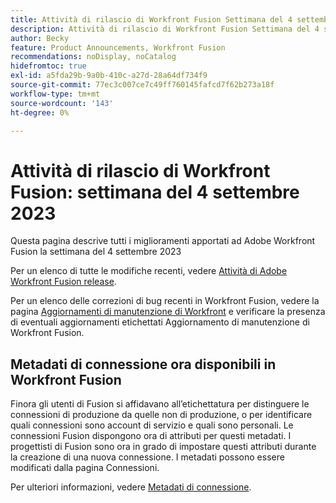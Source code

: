```yaml
---
title: Attività di rilascio di Workfront Fusion Settimana del 4 settembre 2023
description: Attività di rilascio di Workfront Fusion Settimana del 4 settembre 2023
author: Becky
feature: Product Announcements, Workfront Fusion
recommendations: noDisplay, noCatalog
hidefromtoc: true
exl-id: a5fda29b-9a0b-410c-a27d-28a64df734f9
source-git-commit: 77ec3c007ce7c49ff760145fafcd7f62b273a18f
workflow-type: tm+mt
source-wordcount: '143'
ht-degree: 0%

---
```


# Attività di rilascio di Workfront Fusion: settimana del 4 settembre 2023

Questa pagina descrive tutti i miglioramenti apportati ad Adobe Workfront Fusion la settimana del 4 settembre 2023

Per un elenco di tutte le modifiche recenti, vedere [Attività di Adobe Workfront Fusion release](/help/workfront-fusion/fusion-product-releases/fusion-release-activity.md).

Per un elenco delle correzioni di bug recenti in Workfront Fusion, vedere la pagina [Aggiornamenti di manutenzione di Workfront](https://experienceleague.adobe.com/docs/workfront-known-issues/releases/current-updates.html?lang=it) e verificare la presenza di eventuali aggiornamenti etichettati Aggiornamento di manutenzione di Workfront Fusion.

## Metadati di connessione ora disponibili in Workfront Fusion

Finora gli utenti di Fusion si affidavano all’etichettatura per distinguere le connessioni di produzione da quelle non di produzione, o per identificare quali connessioni sono account di servizio e quali sono personali. Le connessioni Fusion dispongono ora di attributi per questi metadati. I progettisti di Fusion sono ora in grado di impostare questi attributi durante la creazione di una nuova connessione. I metadati possono essere modificati dalla pagina Connessioni.

Per ulteriori informazioni, vedere [Metadati di connessione](/help/workfront-fusion/references/connections/connection-metadata.md).
